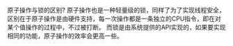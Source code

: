 原子操作与锁的区别?
	原子操作也是一种轻量级的锁，同样了为了实现线程安全，区别在于原子操作是由硬件支持，每一次操作都是一条独立的CPU指令，即在对某个值操作的过程中，不过被打断。
	而锁是由系统提供的API实现的，如果要实现相同的功能，原子操作的效率会更高一些。